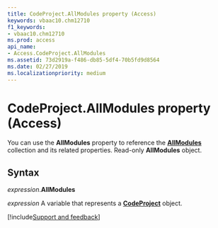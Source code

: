 ```yaml
---
title: CodeProject.AllModules property (Access)
keywords: vbaac10.chm12710
f1_keywords:
- vbaac10.chm12710
ms.prod: access
api_name:
- Access.CodeProject.AllModules
ms.assetid: 73d2919a-f486-db85-5df4-70b5fd9d8564
ms.date: 02/27/2019
ms.localizationpriority: medium
---
```



# CodeProject.AllModules property (Access)

You can use the **AllModules** property to reference the **[AllModules](Access.AllModules.md)** collection and its related properties. Read-only **AllModules** object.


## Syntax

_expression_.**AllModules**

_expression_ A variable that represents a **[CodeProject](Access.CodeProject.md)** object.




[!include[Support and feedback](~/includes/feedback-boilerplate.md)]